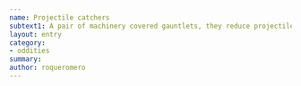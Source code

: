 ```yaml
---
name: Projectile catchers
subtext1: A pair of machinery covered gauntlets, they reduce projectile damage in d4 or d6, if the damage reaches 0, the user can handle the projectile unharmed. Random chance of depletion on each use.
layout: entry
category:
- oddities
summary: 
author: roqueromero
---
```

